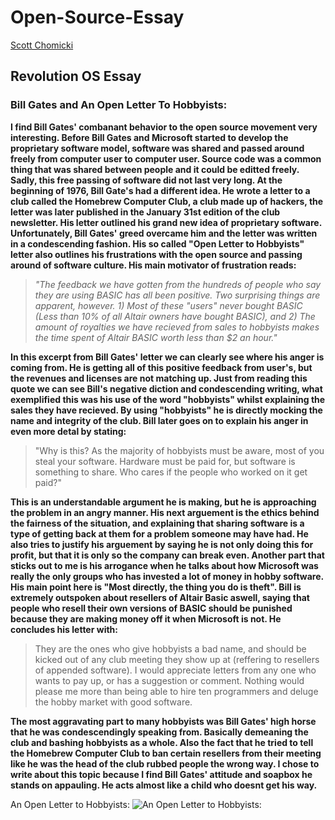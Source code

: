# Open-Source-Essay
[Scott Chomicki](https://www.linkedin.com/in/schomicki/)
## Revolution OS Essay
### Bill Gates and An Open Letter To Hobbyists:

**I find Bill Gates' combanant behavior to the open source movement very interesting. Before Bill Gates and Microsoft started to develop the proprietary software model, software was shared and passed around freely from computer user to computer user. Source code was a common thing that was shared between people and it could be editted freely. Sadly, this free passing of software did not last very long. At the beginning of 1976, Bill Gate's had a different idea. He wrote a letter to a club called the Homebrew Computer Club, a club made up of hackers, the letter was later published in the January 31st edition of the club newsletter. His letter outlined his grand new idea of proprietary software. Unfortunately, Bill Gates' greed overcame him and the letter was written in a condescending fashion. His so called "Open Letter to Hobbyists" letter also outlines his frustrations with the open source and passing around of software culture. His main motivator of frustration reads:**
  > *"The feedback we have gotten from the hundreds of people who say they are using BASIC has all been positive. Two surprising things are apparent, however. 1) Most of these "users" never bought BASIC (Less than 10% of all Altair owners have bought BASIC), and 2) The amount of royalties we have recieved from sales to hobbyists makes the time spent of Altair BASIC worth less than $2 an hour."*
  >
**In this excerpt from Bill Gates' letter we can clearly see where his anger is coming from. He is getting all of this positive feedback from user's, but the revenues and licenses are not matching up. Just from reading this quote we can see Bill's negative diction and condescending writing, what exemplified this was his use of the word "hobbyists" whilst explaining the sales they have recieved. By using "hobbyists" he is directly mocking the name and integrity of the club.
Bill later goes on to explain his anger in even more detal by stating:**
> "Why is this? As the majority of hobbyists must be aware, most of you steal your software. Hardware must be paid for, but software is something to share. Who cares if the people who worked on it get paid?"
> 
**This is an understandable argument he is making, but he is approaching the problem in an angry manner. His next arguement is the ethics behind the fairness of the situation, and explaining that sharing software is a type of getting back at them for a problem someone may have had. He also tries to justify his arguement by saying he is not only doing this for profit, but that it is only so the company can break even. Another part that sticks out to me is his arrogance when he talks about how Microsoft was really the only groups who has invested a lot of money in hobby software. His main point here is "Most directly, the thing you do is theft". Bill is extremely outspoken about resellers of Altair Basic aswell, saying that people who resell their own versions of BASIC should be punished because they are making money off it when Microsoft is not. He concludes his letter with:**
> They are the ones who give hobbyists a bad name, and should be kicked out of any club meeting they show up at (reffering to resellers of appended software). I would appreciate letters from any one who wants to pay up, or has a suggestion or comment. Nothing would please me more than being able to hire ten programmers and deluge the hobby market with good software. 
>
**The most aggravating part to many hobbyists was Bill Gates' high horse that he was condescendingly speaking from. Basically demeaning the club and bashing hobbyists as a whole. Also the fact that he tried to tell the Homebrew Computer Club to ban certain resellers from their meeting like he was the head of the club rubbed people the wrong way. I chose to write about this topic because I find Bill Gates' attitude and soapbox he stands on appauling. He acts almost like a child who doesnt get his way.**

An Open Letter to Hobbyists:
![An Open Letter to Hobbyists:](https://user-images.githubusercontent.com/89433067/135674990-b9425b5f-3eb5-4d78-8879-1ac44160d6e8.png)

